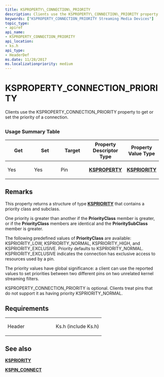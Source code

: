 ```yaml
---
title: KSPROPERTY\_CONNECTION\_PRIORITY
description: Clients use the KSPROPERTY\_CONNECTION\_PRIORITY property to get or set the priority of a connection.
keywords: ["KSPROPERTY_CONNECTION_PRIORITY Streaming Media Devices"]
topic_type:
- apiref
api_name:
- KSPROPERTY_CONNECTION_PRIORITY
api_location:
- ks.h
api_type:
- HeaderDef
ms.date: 11/28/2017
ms.localizationpriority: medium
---
```


# KSPROPERTY\_CONNECTION\_PRIORITY


Clients use the KSPROPERTY\_CONNECTION\_PRIORITY property to get or set the priority of a connection.

## <span id="ddk_ksproperty_connection_priority_ks"></span><span id="DDK_KSPROPERTY_CONNECTION_PRIORITY_KS"></span>


### Usage Summary Table

<table>
<colgroup>
<col width="20%" />
<col width="20%" />
<col width="20%" />
<col width="20%" />
<col width="20%" />
</colgroup>
<thead>
<tr class="header">
<th>Get</th>
<th>Set</th>
<th>Target</th>
<th>Property Descriptor Type</th>
<th>Property Value Type</th>
</tr>
</thead>
<tbody>
<tr class="odd">
<td><p>Yes</p></td>
<td><p>Yes</p></td>
<td><p>Pin</p></td>
<td><p><a href="/windows-hardware/drivers/ddi/ks/ns-ks-ksidentifier" data-raw-source="[&lt;strong&gt;KSPROPERTY&lt;/strong&gt;](/windows-hardware/drivers/ddi/ks/ns-ks-ksidentifier)"><strong>KSPROPERTY</strong></a></p></td>
<td><p><a href="/windows-hardware/drivers/ddi/ks/ns-ks-kspriority" data-raw-source="[&lt;strong&gt;KSPRIORITY&lt;/strong&gt;](/windows-hardware/drivers/ddi/ks/ns-ks-kspriority)"><strong>KSPRIORITY</strong></a></p></td>
</tr>
</tbody>
</table>

 

## Remarks

This property returns a structure of type [**KSPRIORITY**](/windows-hardware/drivers/ddi/ks/ns-ks-kspriority) that contains a priority class and subclass.

One priority is greater than another if the **PriorityClass** member is greater, or if the **PriorityClass** members are identical and the **PrioritySubClass** member is greater.

The following predefined values of **PriorityClass** are available: KSPRIORITY\_LOW, KSPRIORITY\_NORMAL, KSPRIORITY\_HIGH, and KSPRIORITY\_EXCLUSIVE. Priority defaults to KSPRIORITY\_NORMAL. KSPRIORITY\_EXCLUSIVE indicates the connection has exclusive access to resources used by a pin.

The priority values have global significance: a client can use the reported values to set priorities between two different pins on two unrelated kernel streaming filters.

KSPROPERTY\_CONNECTION\_PRIORITY is optional. Clients treat pins that do not support it as having priority KSPRIORITY\_NORMAL.

## Requirements

<table>
<colgroup>
<col width="50%" />
<col width="50%" />
</colgroup>
<tbody>
<tr class="odd">
<td><p>Header</p></td>
<td>Ks.h (include Ks.h)</td>
</tr>
</tbody>
</table>

## See also


[**KSPRIORITY**](/windows-hardware/drivers/ddi/ks/ns-ks-kspriority)

[**KSPIN\_CONNECT**](/windows-hardware/drivers/ddi/ks/ns-ks-kspin_connect)

